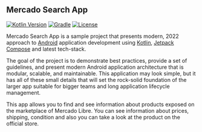 ## Mercado Search App
[![Kotlin Version](https://img.shields.io/badge/kotlin-1.7.10-blue.svg)](http://kotlinlang.org/)
[![Gradle](https://img.shields.io/badge/gradle-7.3.3-blue.svg)](https://lv.binarybabel.org/catalog/gradle/latest)
[![License](https://img.shields.io/badge/License-Apache%202.0-lightgrey.svg)](http://www.apache.org/licenses/LICENSE-2.0)

Mercado Search App is a sample project that presents modern, 2022 approach to [Android](https://www.android.com/) application development using [Kotlin](https://kotlinlang.org/), [Jetpack Compose](https://developer.android.com/jetpack/compose?gclid=Cj0KCQjwjvaYBhDlARIsAO8PkE0L1n0HI9Apbja6RCuSfF4MXd2tX9X8RgPEwknlSYZw4GwQYb-1r8kaApXWEALw_wcB&gclsrc=aw.ds) and latest tech-stack.

The goal of the project is to demonstrate best practices, provide a set of guidelines, and present modern Android
application architecture that is modular, scalable, and maintainable. This application may look simple, but it
has all of these small details that will set the rock-solid foundation of the larger app suitable for bigger teams and
long application lifecycle management.

This app allows you to find and see information about products exposed on the marketplace of Mercado Libre. You can see information about prices, shipping, condition 
and also you can take a look at the product on the official store.


